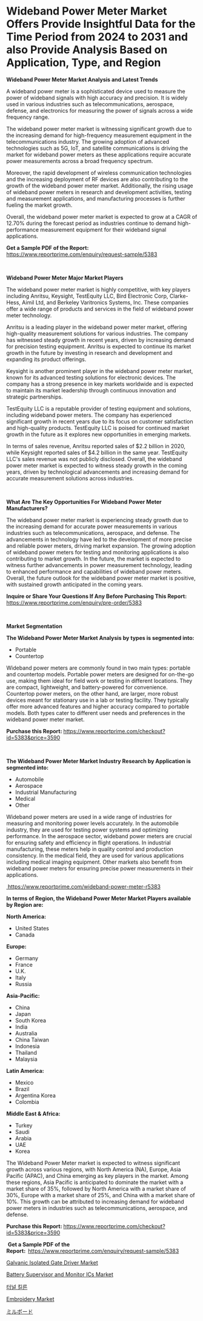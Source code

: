 <p><h1>Wideband Power Meter Market Offers Provide Insightful Data for the Time Period from 2024 to 2031 and also Provide Analysis Based on Application, Type, and Region</h1></p><p><strong>Wideband Power Meter Market Analysis and Latest Trends</strong></p>
<p><p>A wideband power meter is a sophisticated device used to measure the power of wideband signals with high accuracy and precision. It is widely used in various industries such as telecommunications, aerospace, defense, and electronics for measuring the power of signals across a wide frequency range.</p><p>The wideband power meter market is witnessing significant growth due to the increasing demand for high-frequency measurement equipment in the telecommunications industry. The growing adoption of advanced technologies such as 5G, IoT, and satellite communications is driving the market for wideband power meters as these applications require accurate power measurements across a broad frequency spectrum.</p><p>Moreover, the rapid development of wireless communication technologies and the increasing deployment of RF devices are also contributing to the growth of the wideband power meter market. Additionally, the rising usage of wideband power meters in research and development activities, testing and measurement applications, and manufacturing processes is further fueling the market growth.</p><p>Overall, the wideband power meter market is expected to grow at a CAGR of 12.70% during the forecast period as industries continue to demand high-performance measurement equipment for their wideband signal applications.</p></p>
<p><strong>Get a Sample PDF of the Report:&nbsp;</strong> <a href="https://www.reportprime.com/enquiry/request-sample/5383">https://www.reportprime.com/enquiry/request-sample/5383</a></p>
<p>&nbsp;</p>
<p><strong>Wideband Power Meter Major Market Players</strong></p>
<p><p>The wideband power meter market is highly competitive, with key players including Anritsu, Keysight, TestEquity LLC, Bird Electronic Corp, Clarke-Hess, Aimil Ltd, and Berkeley Varitronics Systems, Inc. These companies offer a wide range of products and services in the field of wideband power meter technology.</p><p>Anritsu is a leading player in the wideband power meter market, offering high-quality measurement solutions for various industries. The company has witnessed steady growth in recent years, driven by increasing demand for precision testing equipment. Anritsu is expected to continue its market growth in the future by investing in research and development and expanding its product offerings.</p><p>Keysight is another prominent player in the wideband power meter market, known for its advanced testing solutions for electronic devices. The company has a strong presence in key markets worldwide and is expected to maintain its market leadership through continuous innovation and strategic partnerships.</p><p>TestEquity LLC is a reputable provider of testing equipment and solutions, including wideband power meters. The company has experienced significant growth in recent years due to its focus on customer satisfaction and high-quality products. TestEquity LLC is poised for continued market growth in the future as it explores new opportunities in emerging markets.</p><p>In terms of sales revenue, Anritsu reported sales of $2.2 billion in 2020, while Keysight reported sales of $4.2 billion in the same year. TestEquity LLC's sales revenue was not publicly disclosed. Overall, the wideband power meter market is expected to witness steady growth in the coming years, driven by technological advancements and increasing demand for accurate measurement solutions across industries.</p></p>
<p>&nbsp;</p>
<p><strong>What Are The Key Opportunities For Wideband Power Meter Manufacturers?</strong></p>
<p><p>The wideband power meter market is experiencing steady growth due to the increasing demand for accurate power measurements in various industries such as telecommunications, aerospace, and defense. The advancements in technology have led to the development of more precise and reliable power meters, driving market expansion. The growing adoption of wideband power meters for testing and monitoring applications is also contributing to market growth. In the future, the market is expected to witness further advancements in power measurement technology, leading to enhanced performance and capabilities of wideband power meters. Overall, the future outlook for the wideband power meter market is positive, with sustained growth anticipated in the coming years.</p></p>
<p><strong>Inquire or Share Your Questions If Any Before Purchasing This Report:</strong> <a href="https://www.reportprime.com/enquiry/pre-order/5383">https://www.reportprime.com/enquiry/pre-order/5383</a></p>
<p>&nbsp;</p>
<p><strong>Market Segmentation</strong></p>
<p><strong>The Wideband Power Meter Market Analysis by types is segmented into:</strong></p>
<p><ul><li>Portable</li><li>Countertop</li></ul></p>
<p><p>Wideband power meters are commonly found in two main types: portable and countertop models. Portable power meters are designed for on-the-go use, making them ideal for field work or testing in different locations. They are compact, lightweight, and battery-powered for convenience. Countertop power meters, on the other hand, are larger, more robust devices meant for stationary use in a lab or testing facility. They typically offer more advanced features and higher accuracy compared to portable models. Both types cater to different user needs and preferences in the wideband power meter market.</p></p>
<p><strong>Purchase this Report:&nbsp;</strong><a href="https://www.reportprime.com/checkout?id=5383&price=3590">https://www.reportprime.com/checkout?id=5383&price=3590</a></p>
<p>&nbsp;</p>
<p><strong>The Wideband Power Meter Market Industry Research by Application is segmented into:</strong></p>
<p><ul><li>Automobile</li><li>Aerospace</li><li>Industrial Manufacturing</li><li>Medical</li><li>Other</li></ul></p>
<p><p>Wideband power meters are used in a wide range of industries for measuring and monitoring power levels accurately. In the automobile industry, they are used for testing power systems and optimizing performance. In the aerospace sector, wideband power meters are crucial for ensuring safety and efficiency in flight operations. In industrial manufacturing, these meters help in quality control and production consistency. In the medical field, they are used for various applications including medical imaging equipment. Other markets also benefit from wideband power meters for ensuring precise power measurements in their applications.</p></p>
<p><a href="https://www.reportprime.com/wideband-power-meter-r5383">&nbsp;https://www.reportprime.com/wideband-power-meter-r5383</a></p>
<p><strong>In terms of Region, the Wideband Power Meter Market Players available by Region are:</strong></p>
<p>
    <p> <strong> North America: </strong>
        <ul>
            <li>United States</li>
            <li>Canada</li>
        </ul>
        </p> 
    <p> <strong> Europe: </strong>
        <ul>
            <li>Germany</li>
            <li>France</li>
            <li>U.K.</li>
            <li>Italy</li>
            <li>Russia</li>
        </ul>
        </p> 
    <p> <strong> Asia-Pacific: </strong>
        <ul>
            <li>China</li>
            <li>Japan</li>
            <li>South Korea</li>
            <li>India</li>
            <li>Australia</li>
            <li>China Taiwan</li>
            <li>Indonesia</li>
            <li>Thailand</li>
            <li>Malaysia</li>
        </ul>
        </p> 
    <p> <strong> Latin America: </strong>
        <ul>
            <li>Mexico</li>
            <li>Brazil</li>
            <li>Argentina Korea</li>
            <li>Colombia</li>
        </ul>
        </p> 
    <p> <strong> Middle East & Africa: </strong>
        <ul>
            <li>Turkey</li>
            <li>Saudi</li>
            <li>Arabia</li>
            <li>UAE</li>
            <li>Korea</li>
        </ul>
    </p>
    </p>
<p><p>The Wideband Power Meter market is expected to witness significant growth across various regions, with North America (NA), Europe, Asia Pacific (APAC), and China emerging as key players in the market. Among these regions, Asia Pacific is anticipated to dominate the market with a market share of 35%, followed by North America with a market share of 30%, Europe with a market share of 25%, and China with a market share of 10%. This growth can be attributed to increasing demand for wideband power meters in industries such as telecommunications, aerospace, and defense.</p></p>
<p><strong>Purchase this Report: </strong><a href="https://www.reportprime.com/checkout?id=5383&price=3590">https://www.reportprime.com/checkout?id=5383&price=3590</a></p>
<p>&nbsp;<strong>Get a Sample PDF of the Report:&nbsp;&nbsp;</strong><a href="https://www.reportprime.com/enquiry/request-sample/5383">https://www.reportprime.com/enquiry/request-sample/5383</a></p>
<p><strong></strong></p>
<p><p><a href="https://github.com/shotows/Market-Research-Report-List-2/blob/main/galvanic-isolated-gate-driver-market.md">Galvanic Isolated Gate Driver Market</a></p><p><a href="https://github.com/Sinjinluong3e0awx2m195k76/Market-Research-Report-List-2/blob/main/battery-supervisor-and-monitor-ics-market.md">Battery Supervisor and Monitor ICs Market</a></p><p><a href="https://github.com/EthaWolf/Market-Research-Report-List-1/blob/main/630869270674.md">터널 킬른</a></p><p><a href="https://issuu.com/reportprime-2/docs/embroidery-market-size-2030.pptx">Embroidery Market</a></p><p><a href="https://github.com/RaeJenkins1952/Market-Research-Report-List-1/blob/main/390516374115.md">ミルボード</a></p></p>